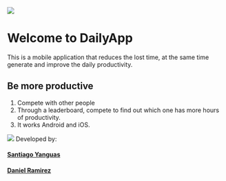 <img src="https://i.ibb.co/6Y2NLRY/Logo-Time.png">
<h1>Welcome to DailyApp</h1>

<p>This is a mobile application that reduces the lost time, at the same time generate and improve the daily productivity.</p>



<h2>Be more productive</h2>

<ol><li>Compete with other people</li>

<li>Through a leaderboard, compete to find out which one has more hours of productivity.</li>

<li>It works Android and iOS.</li>
</ol>

<img src="https://i.ibb.co/R0d8NVn/Home.png"/>
<h
<h3>Developed by:</h3>
  <h4><a href="https://twitter.com/ToqYang">Santiago Yanguas</a></h4>
  <h4><a href="https://www.twitter.com/gomba662">Daniel Ramirez</a></h4>
